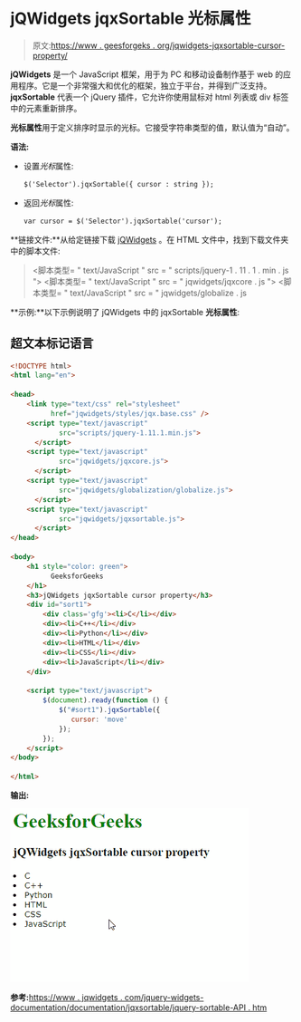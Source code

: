 # jQWidgets jqxSortable 光标属性

> 原文:[https://www . geesforgeks . org/jqwidgets-jqxsortable-cursor-property/](https://www.geeksforgeeks.org/jqwidgets-jqxsortable-cursor-property/)

**jQWidgets** 是一个 JavaScript 框架，用于为 PC 和移动设备制作基于 web 的应用程序。它是一个非常强大和优化的框架，独立于平台，并得到广泛支持。 **jqxSortable** 代表一个 jQuery 插件，它允许你使用鼠标对 html 列表或 div 标签中的元素重新排序。

**光标属性**用于定义排序时显示的光标。它接受字符串类型的值，默认值为“自动”。

**语法:**

*   设置*光标*属性:

    ```html
    $('Selector').jqxSortable({ cursor : string });
    ```

*   返回*光标*属性:

    ```html
    var cursor = $('Selector').jqxSortable('cursor');
    ```

**链接文件:**从给定链接下载 [jQWidgets](https://www.jqwidgets.com/download/) 。在 HTML 文件中，找到下载文件夹中的脚本文件:

> <link type="”text/css”" rel="”stylesheet”" href="”jqwidgets/styles/jqx.base.css”">
> <脚本类型= " text/JavaScript " src = " scripts/jquery-1 . 11 . 1 . min . js "></脚本类型>
> <脚本类型= " text/JavaScript " src = " jqwidgets/jqxcore . js "></脚本类型>
> <脚本类型= " text/JavaScript " src = " jqwidgets/globalize . js

**示例:**以下示例说明了 jQWidgets 中的 jqxSortable **光标属性**:

## 超文本标记语言

```html
<!DOCTYPE html>
<html lang="en">

<head>
    <link type="text/css" rel="stylesheet" 
          href="jqwidgets/styles/jqx.base.css" />
    <script type="text/javascript" 
            src="scripts/jquery-1.11.1.min.js">
      </script>
    <script type="text/javascript" 
            src="jqwidgets/jqxcore.js">
      </script>
    <script type="text/javascript" 
            src="jqwidgets/globalization/globalize.js">
      </script>
    <script type="text/javascript" 
            src="jqwidgets/jqxsortable.js">
      </script>
</head>

<body>
    <h1 style="color: green">
          GeeksforGeeks 
    </h1>
    <h3>jQWidgets jqxSortable cursor property</h3>
    <div id="sort1">
        <div class='gfg'><li>C</li></div>
        <div><li>C++</li></div>
        <div><li>Python</li></div>
        <div><li>HTML</li></div>
        <div><li>CSS</li></div>
        <div><li>JavaScript</li></div>
    </div>    

    <script type="text/javascript">
        $(document).ready(function () {
            $("#sort1").jqxSortable({
               cursor: 'move'
            });
        });
    </script>
</body>

</html>
```

**输出:**

![](img/8d6bd3303742ff2500f80b3c79474246.png)

**参考:**[https://www . jqwidgets . com/jquery-widgets-documentation/documentation/jqxsortable/jquery-sortable-API . htm](https://www.jqwidgets.com/jquery-widgets-documentation/documentation/jqxsortable/jquery-sortable-api.htm)
